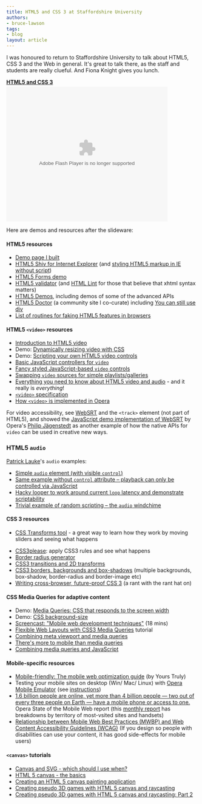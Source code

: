 ```yaml
---
title: HTML5 and CSS 3 at Staffordshire University
authors:
- bruce-lawson
tags:
- blog
layout: article
---
```

<p>I was honoured to return to Staffordshire University to talk about HTML5, CSS 3 and the Web in general. It&#39;s great to talk there, as the staff and students are really clueful. And Fiona Knight gives you lunch.</p>

<div style="width:425px" id="__ss_5633542"><strong style="display:block;margin:12px 0 4px"><a href="http://www.slideshare.net/brucelawson/html5-and-css-3" title="HTML5 and CSS 3">HTML5 and CSS 3</a></strong><object id="__sse5633542" width="425" height="355"><param name="movie" value="http://static.slidesharecdn.com/swf/ssplayer2.swf?doc=bruce-lawson-staffs-uni-html5-css3-101101091248-phpapp02&amp;stripped_title=html5-and-css-3&amp;userName=brucelawson" /><param name="allowFullScreen" value="true" /><param name="allowScriptAccess" value="never" /><embed name="__sse5633542" src="http://static.slidesharecdn.com/swf/ssplayer2.swf?doc=bruce-lawson-staffs-uni-html5-css3-101101091248-phpapp02&amp;stripped_title=html5-and-css-3&amp;userName=brucelawson" type="application/x-shockwave-flash" allowfullscreen="true" width="425" height="355" allowscriptaccess="never" /></object></div>

<p>Here are demos and resources after the slideware:</p>

<h4>HTML5 resources</h4>
<ul>
<li><a href="http://people.opera.com/brucel/talks/2010/FOWD/FOWD-brucelawson.html">Demo page I built</a></li>
<li><a href="http://code.google.com/p/html5shiv/">HTML5 Shiv for Internet Explorer</a> (and <a href="http://blog.whatwg.org/styling-ie-noscript">styling HTML5 markup in IE without script</a>)</li>
<li>
<a href="http://people.opera.com/brucel/demo/html5-forms-LWS-demo.html">HTML5 Forms demo</a></li>

<li>
<a href="http://html5.validator.nu/">HTML5 validator</a> (and <a href="http://www.htmllint.com/">HTML Lint</a> for those that believe that xhtml syntax matters)</li>
<li>
<a href="http://html5demos.com/">HTML5 Demos</a>, including demos of some of the advanced APIs</li>

<li>
<a href="http://html5doctor.com/">HTML5 Doctor</a> (a community site I co-curate) including <a href="http://html5doctor.com/you-can-still-use-div/">You can still use div</a>
</li>
<li><a href="http://github.com/Modernizr/Modernizr/wiki/HTML5-Cross-browser-Polyfills">List of routines for faking HTML5 features in browsers</a></li>
</ul>


<h4>HTML5 <code>&lt;video&gt;</code> resources</h4>
<ul>
<li><a href="http://dev.opera.com/articles/view/introduction-html5-video/">Introduction to HTML5 video</a></li>
<li>Demo: <a href="http://people.opera.com/patrickl/articles/introduction-html5-video/transitions/">Dynamically resizing video with CSS</a></li>
<li>Demo: <a href="http://people.opera.com/patrickl/articles/introduction-html5-video/scripted-controls/">Scripting your own HTML5 video controls</a></li>
<li><a href="http://people.opera.com/patrickl/experiments/webm/basic-controls/">Basic JavaScript controllers for <code>video</code></a></li>
<li><a href="http://people.opera.com/patrickl/experiments/webm/fancy-controls/">Fancy styled JavaScript-based <code>video</code> controls</a></li>
<li><a href="http://people.opera.com/patrickl/experiments/webm/fancy-swap/">Swapping <code>video</code> sources for simple playlists/galleries</a></li>
<li>
<a href="http://my.opera.com/core/blog/2010/03/03/everything-you-need-to-know-about-html5-video-and-audio-2">Everything you need to know about HTML5 video and audio</a> - and it really is <em>everything</em>!</li>
<li><a href="http://www.whatwg.org/specs/web-apps/current-work/multipage/video.html#video"><code>&lt;video&gt;</code> specification</a></li>
<li><a href="http://my.opera.com/core/blog/2009/12/31/re-introducing-video">How <code>&lt;video&gt;</code> is implemented in Opera</a></li>
</ul>
<p>For video accessibility, see <a href="http://www.whatwg.org/specs/web-apps/current-work/multipage/video.html#websrt-0">WebSRT</a> and the <code>&lt;track&gt;</code> element (not part of HTML5), and showed the <a href="http://people.opera.com/philipj/2010/07/21/html5-video-webinar/demos/track.html">JavaScript demo implementation of WebSRT</a> by Opera&#39;s <a href="http://blog.foolip.org/">Philip Jägenstedt</a> as another example of how the native APIs for <code>video</code> can be used in creative new ways.</p>



<h3>HTML5 <code>audio</code></h3>
<p><a href="http://www.twitter.com/patrick_h_lauke">Patrick Lauke</a>&#39;s <code>audio</code> examples:</p>
<ul>
<li><a href="http://people.opera.com/patrickl/experiments/audio/wilhelm/controls">Simple <code>audio</code> element (with visible <code>control</code>)</a></li>
<li><a href="http://people.opera.com/patrickl/experiments/audio/wilhelm/">Same example without <code>control</code> attribute – playback can only be controlled via JavaScript</a></li>
<li><a href="http://people.opera.com/patrickl/experiments/audio/hacky-looper/">Hacky looper to work around current <code>loop</code> latency and demonstrate scriptability</a></li>
<li><a href="http://people.opera.com/patrickl/experiments/audio/windchime/">Trivial example of random scripting – the <code>audio</code> windchime</a></li>
</ul>

<h4> CSS 3 resources</h4>
<ul>
<li>

<a href="http://westciv.com/tools/transforms/index.html">CSS Transforms tool</a> - a great way to learn how they work by moving sliders and seeing what happens</li>
<li>
<a href="http://css3please.com/">CSS3please</a>: apply CSS3 rules and see what happens</li>
<li><a href="http://border-radius.com/">Border radius generator</a></li>

<li><a href="http://dev.opera.com/articles/view/css3-transitions-and-2d-transforms/">CSS3 transitions and 2D transforms</a></li>

<li>
<a href="http://dev.opera.com/articles/view/css3-border-background-boxshadow/">CSS3 borders, backgrounds and box-shadows</a> (multiple backgrounds, box-shadow, border-radius and border-image etc)</li>
<li>
<a href="http://www.brucelawson.co.uk/2010/cross-browser-future-proof-css-3/">Writing cross-browser, future-proof CSS 3</a> (a rant with the rant hat on)</li>
</ul>
<h4>CSS Media Queries for adaptive content</h4>
<ul>
<li>Demo:
<a href="http://people.opera.com/danield/css3/vangogh/">Media Queries: CSS that responds to the screen width</a></li>
<li>Demo: <a href="http://people.opera.com/brucel/demo/background-size.html">CSS background-size </a></li>
<li>
<a href="http://my.opera.com/ODIN/blog/screencast-mobile-web-development-techniques">Screencast: &quot;Mobile web development techniques&quot;</a> (18 mins)
</li><li>
<a href="http://www.peachpit.com/articles/article.aspx?p=1604236">Flexible Web Layouts with CSS3 Media Queries</a> tutorial</li>
<li><a href="http://www.quirksmode.org/blog/archives/2010/09/combining_meta.html">Combining meta viewport and media queries</a></li>
<li><a href="http://my.opera.com/ODIN/blog/theres-more-to-mobile-than-media-queries">There&#39;s more to mobile than media queries</a>
<li><a href="http://www.quirksmode.org/blog/archives/2010/08/combining_media.html">Combining media queries and JavaScript</a></li>
</li></ul>


<h4>Mobile-specific resources</h4>
<ul>
<li><a href="http://dev.opera.com/articles/view/the-mobile-web-optimization-guide/">Mobile-friendly: The mobile web optimization guide</a> (by Yours Truly)</li>
<li>Testing your mobile sites on desktop (Win/ Mac/ Linux) with <a href="http://www.opera.com/developer/tools/">Opera Mobile Emulator</a> (see <a href="http://dev.opera.com/articles/view/opera-mobile-10-widgets-mobile-emulator-desktop/">instructions</a>)</li>
<li>
<a href="http://www.opera.com/smw/2009/10/">1.6 billion people are online, yet more than 4 billion people — two out of every three people on Earth — have a mobile phone or access to one.</a> Opera State of the Mobile Web report (this <a href="http://www.opera.com/smw">monthly report</a> has breakdowns by territory of most-vsited sites and handsets)</li>
<li><a href="http://www.w3.org/TR/mwbp-wcag/">Relationship between Mobile Web Best Practices (MWBP) and Web Content Accessibility Guidelines (WCAG)</a> (If you design so people with disabilities can use your content, it has good side-effects for mobile users)</li>
</ul>

<h4>
<code>&lt;canvas&gt;</code> tutorials</h4>

<ul>

<li><a href="http://my.opera.com/ODIN/blog/canvas-and-svg-which-should-i-use-when">Canvas and SVG - which should I use when?</a></li>
<li><a href="http://dev.opera.com/articles/view/html-5-canvas-the-basics/">HTML 5 canvas - the basics</a></li>
<li><a href="http://dev.opera.com/articles/view/html5-canvas-painting/">Creating an HTML 5 canvas painting application</a></li>
<li><a href="http://dev.opera.com/articles/view/creating-pseudo-3d-games-with-html-5-can-1/">Creating pseudo 3D games with HTML 5 canvas and raycasting</a></li>
<li><a href="http://dev.opera.com/articles/view/3d-games-with-canvas-and-raycasting-part/">Creating pseudo 3D games with HTML 5 canvas and raycasting: Part 2</a>
</li></ul>
